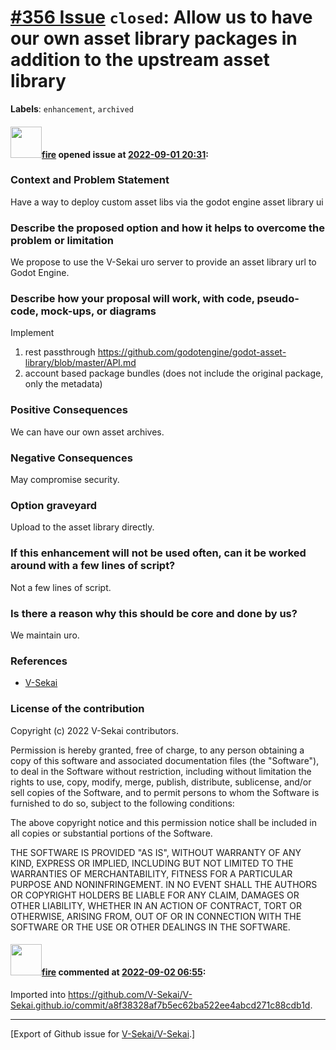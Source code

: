 # [\#356 Issue](https://github.com/V-Sekai/V-Sekai/issues/356) `closed`: Allow us to have our own asset library packages in addition to the upstream asset library
**Labels**: `enhancement`, `archived`


#### <img src="https://avatars.githubusercontent.com/u/32321?u=c2e06a3d2b49a467aa907e54aa259516440267cc&v=4" width="50">[fire](https://github.com/fire) opened issue at [2022-09-01 20:31](https://github.com/V-Sekai/V-Sekai/issues/356):

### Context and Problem Statement

Have a way to deploy custom asset libs via the godot engine asset library ui

### Describe the proposed option and how it helps to overcome the problem or limitation

We propose to use the V-Sekai uro server to provide an asset library url to Godot Engine.

### Describe how your proposal will work, with code, pseudo-code, mock-ups, or diagrams

Implement 

1. rest passthrough https://github.com/godotengine/godot-asset-library/blob/master/API.md
2. account based package bundles (does not include the original package, only the metadata)

### Positive Consequences

We can have our own asset archives.

### Negative Consequences

May compromise security.

### Option graveyard

Upload to the asset library directly.

### If this enhancement will not be used often, can it be worked around with a few lines of script?

Not a few lines of script.

### Is there a reason why this should be core and done by us?

We maintain uro.

### References

- [V-Sekai](https://v-sekai.org/)


### License of the contribution

Copyright (c) 2022 V-Sekai contributors.

Permission is hereby granted, free of charge, to any person obtaining a copy of this software and associated documentation files (the "Software"), to deal in the Software without restriction, including without limitation the rights to use, copy, modify, merge, publish, distribute, sublicense, and/or sell copies of the Software, and to permit persons to whom the Software is furnished to do so, subject to the following conditions:

The above copyright notice and this permission notice shall be included in all copies or substantial portions of the Software.

THE SOFTWARE IS PROVIDED "AS IS", WITHOUT WARRANTY OF ANY KIND, EXPRESS OR IMPLIED, INCLUDING BUT NOT LIMITED TO THE WARRANTIES OF MERCHANTABILITY, FITNESS FOR A PARTICULAR PURPOSE AND NONINFRINGEMENT. IN NO EVENT SHALL THE AUTHORS OR COPYRIGHT HOLDERS BE LIABLE FOR ANY CLAIM, DAMAGES OR OTHER LIABILITY, WHETHER IN AN ACTION OF CONTRACT, TORT OR OTHERWISE, ARISING FROM, OUT OF OR IN CONNECTION WITH THE SOFTWARE OR THE USE OR OTHER DEALINGS IN THE SOFTWARE.


#### <img src="https://avatars.githubusercontent.com/u/32321?u=c2e06a3d2b49a467aa907e54aa259516440267cc&v=4" width="50">[fire](https://github.com/fire) commented at [2022-09-02 06:55](https://github.com/V-Sekai/V-Sekai/issues/356#issuecomment-1235138531):

Imported into https://github.com/V-Sekai/V-Sekai.github.io/commit/a8f38328af7b5ec62ba522ee4abcd271c88cdb1d.


-------------------------------------------------------------------------------



[Export of Github issue for [V-Sekai/V-Sekai](https://github.com/V-Sekai/V-Sekai).]
